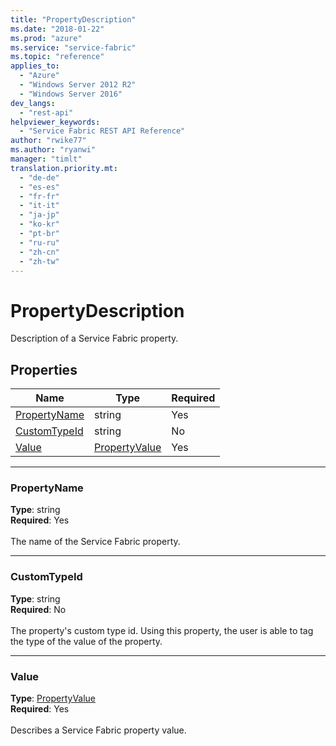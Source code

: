 ```yaml
---
title: "PropertyDescription"
ms.date: "2018-01-22"
ms.prod: "azure"
ms.service: "service-fabric"
ms.topic: "reference"
applies_to: 
  - "Azure"
  - "Windows Server 2012 R2"
  - "Windows Server 2016"
dev_langs: 
  - "rest-api"
helpviewer_keywords: 
  - "Service Fabric REST API Reference"
author: "rwike77"
ms.author: "ryanwi"
manager: "timlt"
translation.priority.mt: 
  - "de-de"
  - "es-es"
  - "fr-fr"
  - "it-it"
  - "ja-jp"
  - "ko-kr"
  - "pt-br"
  - "ru-ru"
  - "zh-cn"
  - "zh-tw"
---
```

# PropertyDescription

Description of a Service Fabric property.

## Properties
| Name | Type | Required |
| --- | --- | --- |
| [PropertyName](#propertyname) | string | Yes |
| [CustomTypeId](#customtypeid) | string | No |
| [Value](#value) | [PropertyValue](sfclient-v61-model-propertyvalue.md) | Yes |

____
### PropertyName
__Type__: string <br/>
__Required__: Yes<br/>
<br/>
The name of the Service Fabric property.

____
### CustomTypeId
__Type__: string <br/>
__Required__: No<br/>
<br/>
The property's custom type id. Using this property, the user is able to tag the type of the value of the property.

____
### Value
__Type__: [PropertyValue](sfclient-v61-model-propertyvalue.md) <br/>
__Required__: Yes<br/>
<br/>
Describes a Service Fabric property value.
